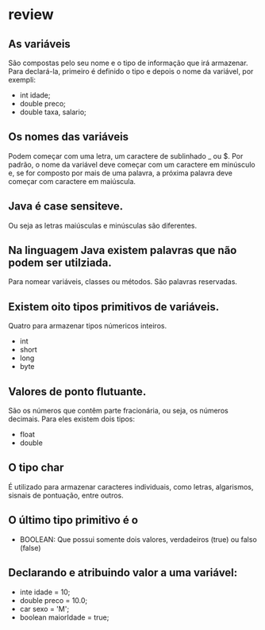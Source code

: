 # review

## As variáveis
São compostas pelo seu nome e o tipo de informação que irá armazenar. Para declará-la, primeiro é definido o tipo e depois o nome da variável, por exempli:

- int idade;
- double preco;
- double taxa, salario;

## Os nomes das variáveis
Podem começar com uma letra, um caractere de sublinhado _ ou $. Por padrão, o nome da variável deve começar com um caractere em minúsculo e, se for composto por mais de uma palavra, a próxima palavra deve começar com caractere em maiúscula.

## Java é case sensiteve.

Ou seja as letras maiúsculas e minúsculas são diferentes.

## Na linguagem Java existem palavras que não podem ser utilziada.
Para nomear variáveis, classes ou métodos. São palavras reservadas.

## Existem oito tipos primitivos de variáveis.
Quatro para armazenar tipos númericos inteiros.
- int
- short
- long
- byte

## Valores de ponto flutuante.
São os números que contêm parte fracionária, ou seja, os números decimais. Para eles existem dois tipos:

- float
- double

## O tipo char
É utilizado para armazenar caracteres individuais, como letras, algarismos, sisnais de pontuação, entre outros.


## O último tipo primitivo é o  
- BOOLEAN:
	Que possui somente dois valores, verdadeiros (true) ou falso (false)
	
	
## Declarando e atribuindo valor a uma variável:

- inte idade = 10;
- double preco = 10.0;
- car sexo = 'M';
- boolean maiorIdade = true;

































